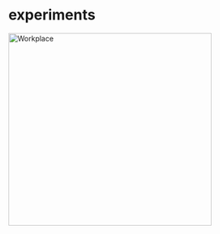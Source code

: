 # experiments
<map name="workmap">
  <area shape="rect" coords="34,44,270,350" alt="Computer" href="https://www.w3schools.com/html/computer.htm">
  <area shape="rect" coords="290,172,333,250" alt="Phone" href="https://www.w3schools.com/html/phone.htm">
  <area shape="circle" coords="337,300,44" alt="Cup of coffee" href="https://www.w3schools.com/html/coffee.htm">
</map>

<img src="https://www.w3schools.com/html/workplace.jpg" alt="Workplace" usemap="#workmap" width="400" height="379">


